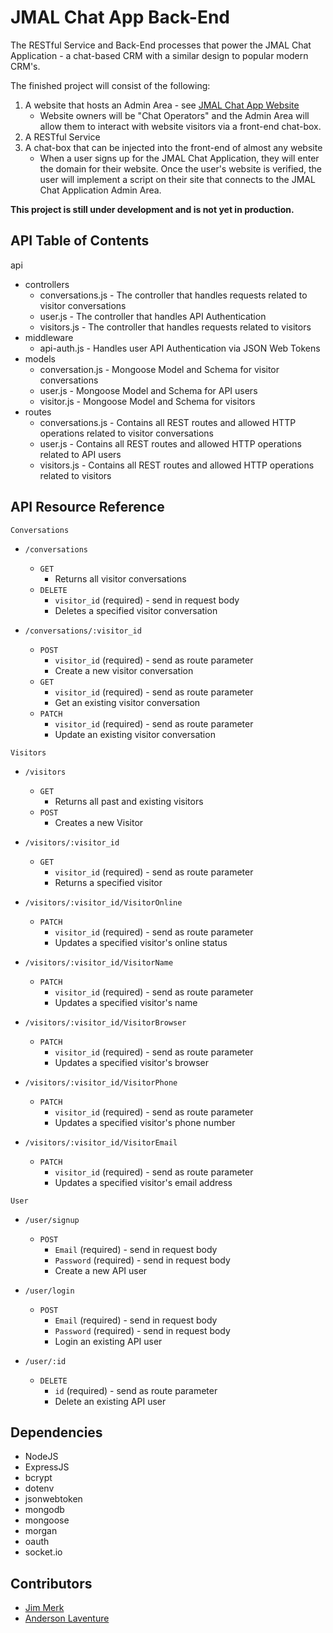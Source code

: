 # JMAL Chat App Back-End

The RESTful Service and Back-End processes that power the JMAL Chat Application - a chat-based CRM with a similar design to popular modern CRM's.

The finished project will consist of the following:

1. A website that hosts an Admin Area - see [JMAL Chat App Website](https://github.com/JMALApplications/jmal-chat-app-website)
   - Website owners will be "Chat Operators" and the Admin Area will allow them to interact with website visitors via a front-end chat-box.
2. A RESTful Service
3. A chat-box that can be injected into the front-end of almost any website
   - When a user signs up for the JMAL Chat Application, they will enter the domain for their website. Once the user's website is verified,
   the user will implement a script on their site that connects to the JMAL Chat Application Admin Area.

**This project is still under development and is not yet in production.**

## API Table of Contents

api
 - controllers
   - conversations.js - The controller that handles requests related to visitor conversations
   - user.js - The controller that handles API Authentication
   - visitors.js - The controller that handles requests related to visitors
 - middleware
   - api-auth.js - Handles user API Authentication via JSON Web Tokens
 - models
   - conversation.js - Mongoose Model and Schema for visitor conversations
   - user.js - Mongoose Model and Schema for API users
   - visitor.js - Mongoose Model and Schema for visitors
 - routes
   - conversations.js - Contains all REST routes and allowed HTTP operations related to visitor conversations
   - user.js - Contains all REST routes and allowed HTTP operations related to API users
   - visitors.js - Contains all REST routes and allowed HTTP operations related to visitors

## API Resource Reference

`Conversations`

- `/conversations`
  - `GET`
    - Returns all visitor conversations
  - `DELETE`
    - `visitor_id` (required) - send in request body
    - Deletes a specified visitor conversation

- `/conversations/:visitor_id`
  - `POST`
    - `visitor_id` (required) - send as route parameter
    - Create a new visitor conversation
  - `GET`
    - `visitor_id` (required) - send as route parameter
    - Get an existing visitor conversation
  - `PATCH`
    - `visitor_id` (required) - send as route parameter
    - Update an existing visitor conversation

`Visitors`

- `/visitors`
  - `GET`
    - Returns all past and existing visitors
  - `POST`
    - Creates a new Visitor

- `/visitors/:visitor_id`
  - `GET`
    - `visitor_id` (required) - send as route parameter
    - Returns a specified visitor

- `/visitors/:visitor_id/VisitorOnline`
  - `PATCH`
    - `visitor_id` (required) - send as route parameter
    - Updates a specified visitor's online status

- `/visitors/:visitor_id/VisitorName`
  - `PATCH`
    - `visitor_id` (required) - send as route parameter
    - Updates a specified visitor's name

- `/visitors/:visitor_id/VisitorBrowser`
  - `PATCH`
    - `visitor_id` (required) - send as route parameter
    - Updates a specified visitor's browser

- `/visitors/:visitor_id/VisitorPhone`
  - `PATCH`
    - `visitor_id` (required) - send as route parameter
    - Updates a specified visitor's phone number

- `/visitors/:visitor_id/VisitorEmail`
  - `PATCH`
    - `visitor_id` (required) - send as route parameter
    - Updates a specified visitor's email address

`User`

- `/user/signup`
  - `POST`
    - `Email` (required) - send in request body
    - `Password` (required) - send in request body
    - Create a new API user

- `/user/login`
  - `POST`
    - `Email` (required) - send in request body
    - `Password` (required) - send in request body
    - Login an existing API user

- `/user/:id`
  - `DELETE`
    - `id` (required) - send as route parameter
    - Delete an existing API user

## Dependencies

* NodeJS
* ExpressJS
* bcrypt
* dotenv
* jsonwebtoken
* mongodb
* mongoose
* morgan
* oauth
* socket.io

## Contributors

* [Jim Merk](https://github.com/jamesmerk)
* [Anderson Laventure](https://github.com/Camus1859)

